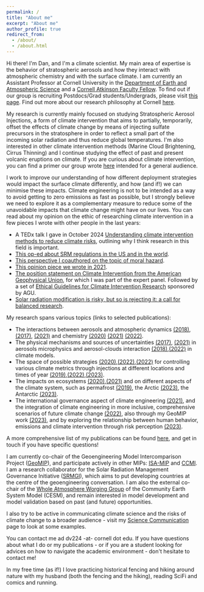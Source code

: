 ```yaml
---
permalink: /
title: "About me"
excerpt: "About me"
author_profile: true
redirect_from: 
  - /about/
  - /about.html
---
```


Hi there! I'm Dan, and I'm a climate scientist. My main area of expertise is the behavior of stratospheric aerosols and how they interact with atmospheric chemistry and with the surface climate. I am currently an Assistant Professor at Cornell University in the [Department of Earth and Atmospheric Science](https://www.eas.cornell.edu/eas) and a [Cornell Atkinson Faculty Fellow](https://fellows.atkinson.cornell.edu/). To find out if our group is recruiting Postdocs/Grad students/Undergrads, please visit [this page](https://dan-visioni.github.io/recruiting/). Find out more about our research philosophy at Cornell [here](https://news.cornell.edu/stories/2023/07/qa-what-you-need-know-about-reflecting-sunlight-cool-earth).

My research is currently mainly focused on studying Stratospheric Aerosol Injections, a form of climate intervention that aims to partially, temporarily, offset the effects of climate change by means of injecting sulfate precursors in the stratosphere in order to reflect a small part of the incoming solar radiation and thus reduce global temperatures. I'm also interested in other climate intervention methods (Marine Cloud Brightening, Cirrus Thinning) and I continue studying the effect of past and present volcanic eruptions on climate. If you are curious about climate intervention, you can find a primer our group wrote [here](https://www.srmprimer.org/) intended for a general audience. 

I work to improve our understanding of how different deployment strategies would impact the surface climate differently, and how (and if!) we can minimise these impacts. Climate engineering is not to be intended as a way to avoid getting to zero emissions as fast as possible, but I strongly believe we need to explore it as a complementary measure to reduce some of the unavoidable impacts that climate change might have on our lives. You can read about my opinion on the ethic of researching climate intervention in a few pieces I wrote with other people in the last years:

 * A TEDx talk I gave in October 2024 [Understanding climate intervention methods to reduce climate risks](https://www.youtube.com/watch?v=yPSHZqZjjxU), outlining why I think research in this field is important.
 * [This op-ed about SRM regulations in the US and in the world](https://www.technologyreview.com/2024/04/23/1091604/why-new-proposals-to-restrict-geoengineering-are-misguided/).
 * [This perspective I coauthored on the topic of moral hazard](https://www.sciencedirect.com/science/article/pii/S221209632100053X).
 * [This opinion piece we wrote in 2021](https://thehill.com/opinion/energy-environment/559859-climate-engineering-research-is-essential-to-a-just-transition-and).
 * [The position statement on Climate Intervention from the American Geophysical Union](https://www.agu.org/share-and-advocate/share/policymakers/position-statements/climate-intervention-requirements), for which I was part of the expert panel. Followed by a set of [Ethical Guidelines for Climate Intervention Research](https://www.agu.org/learn-about-agu/about-agu/ethics/ethical-framework-for-climate-intervention) sponsored by AGU.
 * [Solar radiation modification is risky, but so is rejecting it: a call for balanced research](https://academic.oup.com/oocc/article/3/1/kgad002/7081048).
 
My research spans various topics (links to selected publications):  

* The interactions between aerosols and atmospheric dynamics [(2018)](https://acp.copernicus.org/articles/18/2787/2018/acp-18-2787-2018.html), [(2017)](https://acp.copernicus.org/articles/17/11209/2017/acp-17-11209-2017.html), [(2021)](https://acp.copernicus.org/articles/21/8615/2021/acp-21-8615-2021.html) and chemistry [(2020)](https://agupubs.onlinelibrary.wiley.com/doi/abs/10.1029/2020GL089470?af=R) [(2021)](https://agupubs.onlinelibrary.wiley.com/doi/10.1029/2020JD033952) [(2022)](https://agupubs.onlinelibrary.wiley.com/doi/epdf/10.1029/2022GL098773).
* The physical mechanisms and sources of uncertainties [(2017)](https://acp.copernicus.org/articles/17/3879/2017/acp-17-3879-2017.html), [(2021)](https://acp.copernicus.org/articles/21/10039/2021/) in aerosols microphysics and aerosol-clouds interaction [(2018)](https://acp.copernicus.org/articles/18/14867/2018/acp-18-14867-2018.html),[(2022)](https://acp.copernicus.org/articles/22/1739/2022/) in climate models.
* The space of possible strategies [(2020)](https://esd.copernicus.org/articles/11/1051/2020/esd-11-1051-2020.html),[(2022)](https://esd.copernicus.org/articles/13/201/2022/),[(2022)](https://www.pnas.org/doi/10.1073/pnas.2202230119) for controlling various climate metrics through injections at different locations and times of year [(2019)](https://agupubs.onlinelibrary.wiley.com/doi/10.1029/2019GL083680),[(2022)](https://acp.copernicus.org/articles/22/93/2022/),[(2023)](https://acp.copernicus.org/articles/23/663/2023/).
* The impacts on ecosystems [(2020)](https://iopscience.iop.org/article/10.1088/1748-9326/ab94eb),[(2021)](https://www.pnas.org/content/118/15/e1921854118) and on different aspects of the climate system, such as permafrost [(2019)](https://agupubs.onlinelibrary.wiley.com/doi/10.1029/2019GL085758), the Arctic [(2023)](https://agupubs.onlinelibrary.wiley.com/doi/full/10.1029/2022EF003052), the Antarctic [(2023)](https://agupubs.onlinelibrary.wiley.com/doi/full/10.1029/2023JD039434).
* The international governance aspect of climate engineering [(2021)](https://www.sciencedirect.com/science/article/pii/S221209632100053X), and the integration of climate engineering in more inclusive, comprehensive scenarios of future climate change [(2022)](https://ecologyandsociety.org/vol26/iss4/art30/), also through my GeoMIP work [(2023)](https://acp.copernicus.org/articles/23/5149/2023/), and by exploring the relationship between human behavior, emissions and climate intervention through risk perception [(2023)](https://media.rff.org/documents/Beckage_et_al._draft_Integrating_risk_perception_with_climate_models.pdf).

A more comprehensive list of my publications can be found [here](https://dan-visioni.github.io/publications/), and get in touch if you have specific questions!

I am currently co-chair of the Geoengineering Model Intercomparison Project ([GeoMIP](http://climate.envsci.rutgers.edu/GeoMIP/)), and participate actively in other MIPs: 
[ISA-MIP](http://isamip.eu/home) and [CCMI](https://igacproject.org/activities/CCMI). I am a research collaborator for the Solar Radiation Management Governance Initiative ([SRMGI](https://www.srmgi.org/decimals-fund/the-research-collaborators/)), which aims to put developing countries at the centre of the geoengineering conversation. I am also the external co-chair of the [Whole Atmosphere Worging Group](https://ncar.ucar.edu/what-we-offer/models/whole-atmosphere-community-climate-model-waccm) of the Community Earth System Model (CESM), and remain interested in model development and model validation based on past (and future) opportunities.

I also try to be active in communicating climate science and the risks of climate change to a broader audience - visit my [Science Communication](https://dan-visioni.github.io/scicomm/) page to look at some examples.

You can contact me ad dv224 -at- cornell dot edu. If you have questions about what I do or my publications - or if you are a student looking for advices on how to navigate the academic environment - don't hesitate to contact me!

In my free time (as if!) I love practicing historical fencing and hiking around nature with my husband (both the fencing and the hiking), reading SciFi and comics and running.

